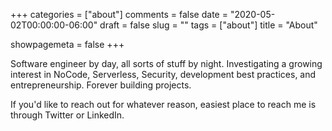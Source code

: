 +++
categories = ["about"]
comments = false
date = "2020-05-02T00:00:00-06:00"
draft = false
slug = ""
tags = ["about"]
title = "About"

showpagemeta = false
+++

Software engineer by day, all sorts of stuff by night. Investigating a growing interest in NoCode, Serverless, Security, development best practices, and entrepreneurship. Forever building projects.

If you'd like to reach out for whatever reason, easiest place to reach me is through Twitter or LinkedIn.
